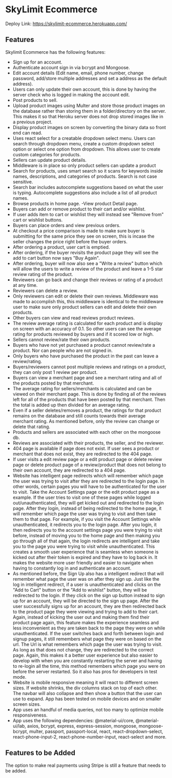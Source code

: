 # SkyLimit Ecommerce

Deploy Link: https://skylimit-ecommerce.herokuapp.com/

## Features

Skylimit Ecommerce has the following features:

- Sign up for an account.
- Authenticate account sign in via bcrypt and Mongoose.
- Edit account details (Edit name, email, phone number, change password, add/store multiple addresses and set a address as the default address).
- Users can only update their own account, this is done by having the server check who is logged in making the account edit.
- Post products to sell.
- Upload product images using Multer and store those product images on the database rather than storing them in a folder/directory on the server. This makes it so that Heroku server does not drop stored images like in a previous project.
- Display product images on screen by converting the binary data so front end can read.
- Uses react select for a creatable dropdown select menu. Users can search through dropdown menu, create a custom dropdown select option or select one option from dropdown. This allows user to create custom categories for products.
- Sellers can update product details.
- Middleware is in place so only product sellers can update a product
- Search for products, uses smart search so it scans for keywords inside names, descriptions, and categories of products. Search is not case sensitive.
- Search bar includes autocomplete suggestions based on what the user is typing. Autocomplete suggestions also include a list of all product names.
- Browse products in home page.
-View product Detail page.
- Buyers can add or remove product to their cart and/or wishlist.
- If user adds item to cart or wishlist they will instead see "Remove from" cart or wishlist buttons.
- Buyers can place orders and view previous orders.
- At checkout a price comparison is made to make sure buyer is submitting for the same price they see on screen, this is incase the seller changes the price right before the buyer orders.
- After ordering a product, user cart is emptied.
- After ordering, if the buyer revisits the product page they will see the add to cart button now says "Buy Again".
- After ordering, buyer will now also see a "Write a review" button which will allow the users to write a review of the product and leave a 1-5 star review rating of the product.
- Reviewers can go back and change their reviews or rating of a product at any time.
- Reviewers can delete a review.
- Only reviewers can edit or delete their own reviews. Middleware was made to accomplish this, this middleware is identical to the middleware user to make sure only product sellers can edit and delete their own products.
- Other buyers can view and read reviews product reviews.
- The review average rating is calculated for each product and is display on screen with an accuracy of 0.1. So other users can see the average rating for products reviewed by buyers and if it scored low or high.
- Sellers cannot review/rate their own products.
- Buyers who have not yet purchased a product cannot review/rate a product. Nor can people who are not signed in.
- Only buyers who have purchased the product in the past can leave a review/rating.
- Buyers/reviewers cannot post multiple reviews and ratings on a product, they can only post 1 review per product.
- Buyers can view a merchant page and see a merchant rating and all of the products posted by that merchant.
- The average rating for sellers/merchants is calculated and can be viewed on their merchant page. This is done by finding all of the reviews left for all of the products that have been posted by that merchant. Then the total is added up then divided for an average rating.
- Even if a seller deletes/removes a product, the ratings for that product remains on the database and still counts towards their average merchant rating. As mentioned before, only the review can change or delete that rating.
- Products and sellers are associated with each other on the mongoose db.
- Reviews are associated with their products, the seller, and the reviewer.
- 404 page is available if page does not exist. If user sees a product or merchant that does not exist, they are redirected to the 404 page. 
- If user visits a edit review page or a edit product page or delete review page or delete product page of a review/product that does not belong to their own account, they are redirected to a 404 page.
- Website has intelligent page redirects which will remember which page the user was trying to visit after they are redirected to the login page. In other words, certain pages you will have to be authenticated for the user to visit. Take the Account Settings page or the edit product page as a example. If the user tries to visit one of these pages while logged out/unauthenticated, they will get kicked out and redirected to the login page. After they login, instead of being redirected to the home page, it will remember which page the user was trying to visit and then take them to that page. For example, if you visit the Account Settings while unauthenticated, it redirects you to the login page. After you login, it then redirects you to the account settings page you were trying to visit before, instead of moving you to the home page and then making you go through all of that again, the login redirects are intelligent and take you to the page you were trying to visit while unauthenticated. This creates a smooth user experience that is seamless when someone is kicked out after their token is expired and they have to log back in. It makes the website more user friendly and easier to navigate when having to constantly log in and authenticate an account.
- As mentioned before, the Sign Up also has a intelligent redirect that will remember what page the user was on after they sign up. Just like the log in intelligent redirect, if a user is unauthenticated and clicks on the "Add to Cart" button or the "Add to wishlist" button, they will be redirected to the login. If they click on the sign up button instead to sign up for an account, they will be directed to the sign up page. After the user successfully signs up for an account, they are then redirected back to the product page they were viewing and trying to add to their cart. Again, instead of kicking the user out and making them find their product page again, this feature makes the experience seamless and less inconvenient as they are taken back to the page they were on while unauthenticated. If the user switches back and forth between login and signup pages, it still remembers what page they were on based on the url. The Url is what remembers which page the user was trying to visit. As long as that does not change, they are redirected to the correct page. Again, this makes it a better user experience but also easier to develop with when you are constantly restarting the server and having to re-login all the time, this method remembers which page you were on before the server restarted. So it also has pros for developers in test mode.
- Website is mobile responsive meaning it will react to different screen sizes. If website shrinks, the div columns stack on top of each other. The navbar will also collapse and then show a button that the user can use to expand. App has been tested on mobile devices and on smaller screen sizes.
- App uses an handful of media queries, not too many to optimize mobile responsiveness.
- App uses the following dependencies: @material-ui/core, @material-ui/lab, axios, bcrypt, express, express-session, mongoose, mongoose-bcrypt, multer, passport, passport-local, react, react-dropdown-select, react-phone-input-2, react-phone-number-input, react-select and more. 


## Features to be Added

The option to make real payments using Stripe is still a feature that needs to be added.